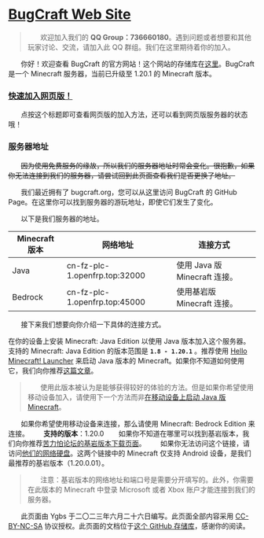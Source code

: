 # [BugCraft Web Site](http://bugcraft.org/)

> ㅤㅤ欢迎加入我们的 **QQ Group：736660180**。遇到问题或者想要和其他玩家讨论、交流，请加入此 QQ 群组。我们在这里期待着你的加入。

ㅤㅤ你好！欢迎查看 BugCraft 的官方网站！这个网站的存储库在[这里](https://github.com/Bug-Craft/bugcraft.org)。BugCraft 是一个 Minecraft 服务器，当前已升级至 1.20.1 的 Minecraft 版本。

### [快速加入网页版！](web/index.html)

ㅤㅤ点按这个标题即可查看网页版的加入方法，还可以看到网页版服务器的状态哦！

### 服务器地址

ㅤㅤ<s>因为使用免费服务的缘故，所以我们的服务器地址时常会变化。很抱歉，如果你无法连接到我们的服务器，请尝试回到此页面查看我们是否更换了地址。</s>

ㅤㅤ我们最近拥有了 bugcraft.org，您可以从这里访问 BugCraft 的 GitHub Page。在这里你可以找到服务器的游玩地址，即使它们发生了变化。

ㅤㅤ以下是我们服务器的地址。

| Minecraft 版本 | 网络地址 | 连接方式
|---|---|---|
| Java | cn-fz-plc-1.openfrp.top:32000 | 使用 Java 版 Minecraft 连接。
| Bedrock | cn-fz-plc-1.openfrp.top:45000 | 使用基岩版 Minecraft 连接。

ㅤㅤ接下来我们想要向你介绍一下具体的连接方式。

在你的设备上安装 Minecraft: Java Edition 以使用 Java 版本加入这个服务器。支持的 Minecraft: Java Edition 的版本范围是 **`1.8 - 1.20.1`** 。推荐使用 [Hello Minecraft! Launcher](https://hmcl.huangyuhui.net/) 来启动 Java 版本的 Minecraft。如果你不知道如何使用它，我们向你推荐[这篇文章](https://www.bilibili.com/read/cv14759963/)。
> ㅤㅤ使用此版本被认为是能够获得较好的体验的方法。但是如果你希望使用移动设备加入，请使用下一个方法而非[在移动设备上启动 Java 版 Minecraft](https://www.npbeta.com/2021/11/minecraft-java-on-android/)。

ㅤㅤ如果你希望使用移动设备来连接，那么请使用 Minecraft: Bedrock Edition 来连接。
ㅤㅤ**支持的版本**：1.20.0
ㅤㅤ如果你不知道在哪里可以找到基岩版本，我们向你推荐[苦力怕论坛的基岩版本下载页面](https://xz.klpbbs.net/info/MS4yMC4wLjAx/12c00b36440537841f73542453df0f8a.html)。
ㅤㅤ如果你无法访问这个链接，请访问[他们的网络硬盘](https://www.123pan.com/s/9HM9-SDzlA.html)。这两个链接中的 Minecraft 仅支持 Android 设备，是我们最推荐的基岩版本（1.20.0.01）。
> ㅤㅤ注意：基岩版本的网络地址和端口号是需要分开填写的。此外，你需要在此版本的 Minecraft 中登录 Microsoft 或者 Xbox 账户才能连接到我们的服务器。

ㅤㅤ此页面由 Ygbs 于二〇二三年六月二十六日编写。此页面全部内容采用 [CC-BY-NC-SA](https://creativecommons.org/licenses/by-nc-sa/4.0/deed.zh) 协议授权。此页面的文档位于[这个 GitHub 存储库](https://github.com/Bug-Craft/bug-craft.github.io)，感谢你的阅读。
